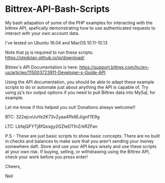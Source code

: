# Bittrex-API-Bash-Scripts

My bash adapation of some of the PHP examples for interacting with the bittrex API, spefically demonstrating how to use authenticated requests to interact with your own account data.

I've tested on Ubuntu 16.04 and MacOS 10.11-10.13

Note that jq is required to run these scripts:  https://stedolan.github.io/jq/download/

Bittrex's API Documentation is here:  https://support.bittrex.com/hc/en-us/articles/115003723911-Developer-s-Guide-API

Using the API documentation, you should be able to adapt these example scripts to do or automate just about anything the API is capable of.  Try using jq's tsv output options if you need to pull Bittrex data into MySql, for example.


Let me know if this helped you out!  Donations always welcome!!

BTC: 322ejcxUuYe2K73vZyaa4Pk6EJignf7E9g

LTC: LbfajQFYTj8fQxsgy2GZteDTfnZrkRZFan

P.S - These are just basic scripts to show basic concepts.  There are no built in checks and balances to make sure that you aren't sending your money somewhere daft.  Store and use your API keys wisely and use these scripts at your own risk.  If buying, selling, or withdrawing using the Bittrex API, check your work before you press enter!

Cheers,

Neil
